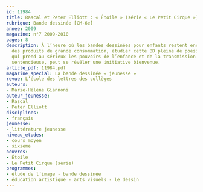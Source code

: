 ```yaml
---
id: 11984
title: Rascal et Peter Elliott : « Étoile » (série « Le Petit Cirque »). Étude intégrale
rubrique: Bande dessinée [CM-6e]
annee: 2009
magazine: n°7 2009-2010
pages: 8
description: À l’heure où les bandes dessinées pour enfants restent encore trop souvent
  des produits de grande consommation, étudier cette BD pleine de poésie et d’humour,
  qui prend au sérieux les pouvoirs de l’enfance et de la transmission sans être jamais
  sentencieuse, peut se révéler une initiative bienvenue.
article_pdf: 11984.pdf
magazine_special: La bande dessinée « jeunesse »
revue: L’école des lettres des collèges
auteurs:
- Marie-Hélène Giannoni
auteur_jeunesse:
- Rascal
- Peter Elliott
disciplines:
- français
jeunesse:
- littérature jeunesse
niveau_etudes:
- cours moyen
- sixième
oeuvres:
- Étoile
- Le Petit Cirque (série)
programmes:
- étude de l’image - bande dessinée
- éducation artistique - arts visuels - le dessin
---
```

